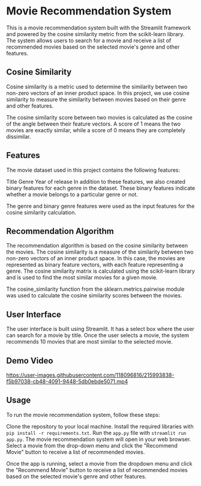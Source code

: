 # Movie Recommendation System
This is a movie recommendation system built with the Streamlit framework and powered by the cosine similarity metric from the scikit-learn library. The system allows users to search for a movie and receive a list of recommended movies based on the selected movie's genre and other features.

## Cosine Similarity
Cosine similarity is a metric used to determine the similarity between two non-zero vectors of an inner product space. In this project, we use cosine similarity to measure the similarity between movies based on their genre and other features.

The cosine similarity score between two movies is calculated as the cosine of the angle between their feature vectors. A score of 1 means the two movies are exactly similar, while a score of 0 means they are completely dissimilar.

## Features
The movie dataset used in this project contains the following features:

Title
Genre
Year of release
In addition to these features, we also created binary features for each genre in the dataset. These binary features indicate whether a movie belongs to a particular genre or not.

The genre and binary genre features were used as the input features for the cosine similarity calculation.

## Recommendation Algorithm
The recommendation algorithm is based on the cosine similarity between the movies. The cosine similarity is a measure of the similarity between two non-zero vectors of an inner product space. In this case, the movies are represented as binary feature vectors, with each feature representing a genre. The cosine similarity matrix is calculated using the scikit-learn library and is used to find the most similar movies for a given movie.

The cosine_similarity function from the sklearn.metrics.pairwise module was used to calculate the cosine similarity scores between the movies.

## User Interface
The user interface is built using Streamlit. It has a select box where the user can search for a movie by title. Once the user selects a movie, the system recommends 10 movies that are most similar to the selected movie.

## Demo Video


https://user-images.githubusercontent.com/118096816/215993838-f5b97038-cb48-4091-9448-5db0ebde5071.mp4


## Usage
To run the movie recommendation system, follow these steps:

Clone the repository to your local machine.
Install the required libraries with `pip install -r requirements.txt`.
Run the `app.py` file with `streamlit run app.py`.
The movie recommendation system will open in your web browser. Select a movie from the drop-down menu and click the "Recommend Movie" button to receive a list of recommended movies.

Once the app is running, select a movie from the dropdown menu and click the "Recommend Movie" button to receive a list of recommended movies based on the selected movie's genre and other features.


